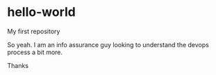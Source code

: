 # hello-world
My first repository

So yeah.  I am an info assurance guy looking to understand the devops process a bit more.  

Thanks
